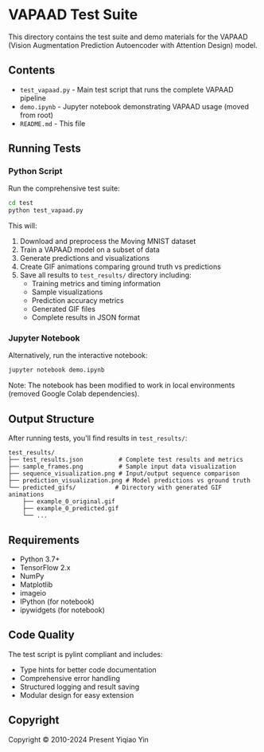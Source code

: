 # VAPAAD Test Suite

This directory contains the test suite and demo materials for the VAPAAD (Vision Augmentation Prediction Autoencoder with Attention Design) model.

## Contents

- `test_vapaad.py` - Main test script that runs the complete VAPAAD pipeline
- `demo.ipynb` - Jupyter notebook demonstrating VAPAAD usage (moved from root)
- `README.md` - This file

## Running Tests

### Python Script

Run the comprehensive test suite:

```bash
cd test
python test_vapaad.py
```

This will:
1. Download and preprocess the Moving MNIST dataset
2. Train a VAPAAD model on a subset of data
3. Generate predictions and visualizations
4. Create GIF animations comparing ground truth vs predictions
5. Save all results to `test_results/` directory including:
   - Training metrics and timing information
   - Sample visualizations
   - Prediction accuracy metrics
   - Generated GIF files
   - Complete results in JSON format

### Jupyter Notebook

Alternatively, run the interactive notebook:

```bash
jupyter notebook demo.ipynb
```

Note: The notebook has been modified to work in local environments (removed Google Colab dependencies).

## Output Structure

After running tests, you'll find results in `test_results/`:

```
test_results/
├── test_results.json          # Complete test results and metrics
├── sample_frames.png          # Sample input data visualization
├── sequence_visualization.png # Input/output sequence comparison
├── prediction_visualization.png # Model predictions vs ground truth
└── predicted_gifs/           # Directory with generated GIF animations
    ├── example_0_original.gif
    ├── example_0_predicted.gif
    └── ...
```

## Requirements

- Python 3.7+
- TensorFlow 2.x
- NumPy
- Matplotlib
- imageio
- IPython (for notebook)
- ipywidgets (for notebook)

## Code Quality

The test script is pylint compliant and includes:
- Type hints for better code documentation
- Comprehensive error handling
- Structured logging and result saving
- Modular design for easy extension

## Copyright

Copyright © 2010-2024 Present Yiqiao Yin
